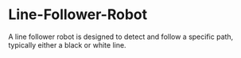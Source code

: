 # Line-Follower-Robot
A line follower robot is designed to detect and follow a specific path, typically either a black or white line.
